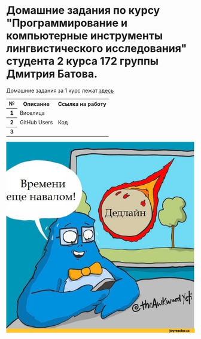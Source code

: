 # Домашние задания по курсу "Программирование и компьютерные инструменты лингвистического исследования" студента 2 курса 172 группы Дмитрия Батова.
Домашние задания за 1 курс лежат [здесь](https://github.com/dsbatov/PythonHSE)  
<table>
  <tr><th>№</th><th>Описание</th><th>Ссылка на работу</th></tr>
  <tr><th>1</th><td>Виселица</td><td></td>
  <tr><th>2</th><td>GitHub Users</td><td href="https://github.com/dsbatov/pythonHSE_2/blob/master/HW/hw2.py">Код</td>   
  <tr><th>3</th><td></td><td></td>
</table>
<p><img src="deadline.jpg" alt="мем про дедлайн"></p>
